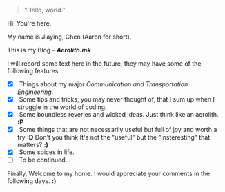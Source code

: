 
> “Hello, world.”

Hi! You're here.

My name is Jiaying, Chen (Aaron for short).

This is my Blog - **_Aerolith.ink_**



I will record some text here in the future, they may have some of the following features.

- [x] &nbsp;Things about my major *Communication and Transportation Engineering*.
- [x] &nbsp;Some tips and tricks, you may never thought of, that I sum up when I struggle in the world of coding.
- [x] &nbsp;Some boundless reveries and wicked ideas. Just think like an aerolith. **:P**
- [x] &nbsp;Some things that are not necessarily useful but  full of joy and worth a try **:D** Don't you think It's not the "useful" but the "insteresting" that matters? **:)**
- [x] &nbsp;Some spices in life.
- [ ] &nbsp;To be continued...

Finally, Welcome to my home. I would appreciate your comments in the following days. **:)**
